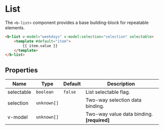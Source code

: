 # List

The `<b-list>` component provides a base building-block for repeatable elements.

<b-list v-model="weekdays" v-model:selection="selection" selectable>
    <template #default="item">
        {{ item.value }}
    </template>
</b-list>

```html
<b-list v-model="weekdays" v-model:selection="selection" selectable>
    <template #default="item">
        {{ item.value }}
    </template>
</b-list>
```

## Properties

| Name       | Type        | Default | Description                                |
|------------|-------------|---------|--------------------------------------------|
| selectable | `boolean`   | `false` | List selectable flag.                      |
| selection  | `unknown[]` |         | Two-way selection data binding.            |
| v-model    | `unknown[]` |         | Two-way value data binding. **[required]** |

<script setup>
import {ref} from "vue";

const locale = new Intl.DateTimeFormat("en", {weekday: "long"});
const weekdays = [...new Array(7).keys()].map(i => locale.format(new Date(1970, 0, i + 5)));

const selection = ref([]);
</script>

<style scope>
.b-list {
    max-height: 19rem;
    overflow: auto;
}
</style>
